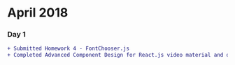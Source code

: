 # April 2018

### Day 1
```diff
+ Submitted Homework 4 - FontChooser.js
+ Completed Advanced Component Design for React.js video material and quiz
```